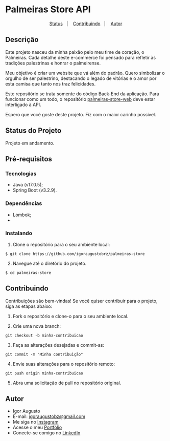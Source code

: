 # Palmeiras Store API

<p align="center">
  <a href="#status-do-projeto">Status</a>&nbsp;&nbsp;&nbsp;|&nbsp;&nbsp;&nbsp;
  <a href="#contribuindo">Contribuindo</a>&nbsp;&nbsp;&nbsp;|&nbsp;&nbsp;&nbsp;
  <a href="#autor">Autor</a>
</p>

## Descrição

Este projeto nasceu da minha paixão pelo meu time de coração, o Palmeiras. Cada detalhe deste e-commerce foi pensado para refletir às tradições palestrinas e honrar o palmeirense.

Meu objetivo é criar um website que vá além do padrão. Quero simbolizar o orgulho de ser palestrino, destacando o legado de vitórias e o amor por esta camisa que tanto nos traz felicidades.

Este repositório se trata somente do código Back-End da aplicação. Para funcionar como um todo, o repositório [palmeiras-store-web](https://github.com/igoraugustobrz/palmeiras-store-web) deve estar interligado à API.

Espero que você goste deste projeto. Fiz com o maior carinho possível.

## Status do Projeto

Projeto em andamento.

## Pré-requisitos

### Tecnologias

- Java (v17.0.5);
- Spring Boot (v3.2.9).

### Dependências

- Lombok;
-

### Instalando

1. Clone o repositório para o seu ambiente local:

```
$ git clone https://github.com/igoraugustobrz/palmeiras-store
```

2. Navegue até o diretório do projeto.

```
$ cd palmeiras-store
```

## Contribuindo

Contribuições são bem-vindas! Se você quiser contribuir para o projeto, siga as etapas abaixo:

1. Fork o repositório e clone-o para o seu ambiente local.

2. Crie uma nova branch:

```
git checkout -b minha-contribuicao
```

3. Faça as alterações desejadas e commit-as:

```
git commit -m "Minha contribuição"
```

4. Envie suas alterações para o repositório remoto:

```
git push origin minha-contribuicao
```

5. Abra uma solicitação de pull no repositório original.

## Autor

- Igor Augusto
- E-mail: igoraugustobz@gmail.com
- Me siga no [Instagram](https://www.instagram.com/iaugusto__/)
- Acesse o meu [Portfólio](https://iaugusto.vercel.app/)
- Conecte-se comigo no [LinkedIn](https://www.linkedin.com/in/igorbrz/)
